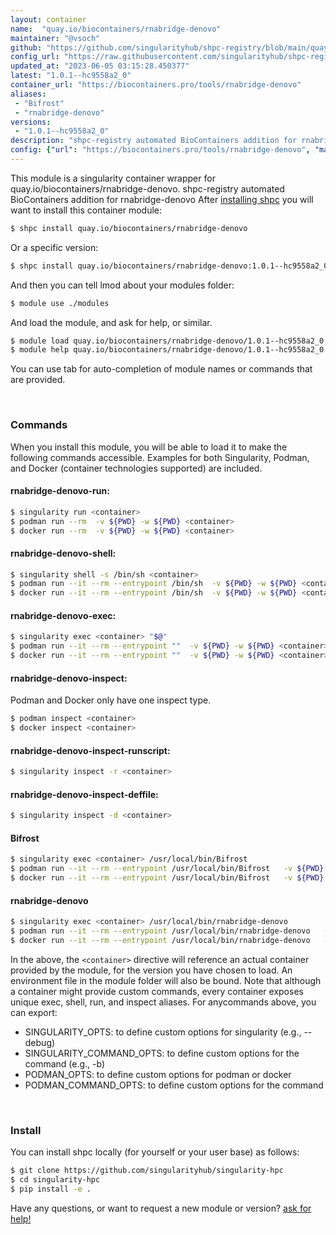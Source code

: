 ```yaml
---
layout: container
name:  "quay.io/biocontainers/rnabridge-denovo"
maintainer: "@vsoch"
github: "https://github.com/singularityhub/shpc-registry/blob/main/quay.io/biocontainers/rnabridge-denovo/container.yaml"
config_url: "https://raw.githubusercontent.com/singularityhub/shpc-registry/main/quay.io/biocontainers/rnabridge-denovo/container.yaml"
updated_at: "2023-06-05 03:15:28.450377"
latest: "1.0.1--hc9558a2_0"
container_url: "https://biocontainers.pro/tools/rnabridge-denovo"
aliases:
 - "Bifrost"
 - "rnabridge-denovo"
versions:
 - "1.0.1--hc9558a2_0"
description: "shpc-registry automated BioContainers addition for rnabridge-denovo"
config: {"url": "https://biocontainers.pro/tools/rnabridge-denovo", "maintainer": "@vsoch", "description": "shpc-registry automated BioContainers addition for rnabridge-denovo", "latest": {"1.0.1--hc9558a2_0": "sha256:5e715464efd5c850e963fa8643914c3b0aa90509043a50c2e96ea3dd33471f98"}, "tags": {"1.0.1--hc9558a2_0": "sha256:5e715464efd5c850e963fa8643914c3b0aa90509043a50c2e96ea3dd33471f98"}, "docker": "quay.io/biocontainers/rnabridge-denovo", "aliases": {"Bifrost": "/usr/local/bin/Bifrost", "rnabridge-denovo": "/usr/local/bin/rnabridge-denovo"}}
---
```


This module is a singularity container wrapper for quay.io/biocontainers/rnabridge-denovo.
shpc-registry automated BioContainers addition for rnabridge-denovo
After [installing shpc](#install) you will want to install this container module:


```bash
$ shpc install quay.io/biocontainers/rnabridge-denovo
```

Or a specific version:

```bash
$ shpc install quay.io/biocontainers/rnabridge-denovo:1.0.1--hc9558a2_0
```

And then you can tell lmod about your modules folder:

```bash
$ module use ./modules
```

And load the module, and ask for help, or similar.

```bash
$ module load quay.io/biocontainers/rnabridge-denovo/1.0.1--hc9558a2_0
$ module help quay.io/biocontainers/rnabridge-denovo/1.0.1--hc9558a2_0
```

You can use tab for auto-completion of module names or commands that are provided.

<br>

### Commands

When you install this module, you will be able to load it to make the following commands accessible.
Examples for both Singularity, Podman, and Docker (container technologies supported) are included.

#### rnabridge-denovo-run:

```bash
$ singularity run <container>
$ podman run --rm  -v ${PWD} -w ${PWD} <container>
$ docker run --rm  -v ${PWD} -w ${PWD} <container>
```

#### rnabridge-denovo-shell:

```bash
$ singularity shell -s /bin/sh <container>
$ podman run --it --rm --entrypoint /bin/sh  -v ${PWD} -w ${PWD} <container>
$ docker run --it --rm --entrypoint /bin/sh  -v ${PWD} -w ${PWD} <container>
```

#### rnabridge-denovo-exec:

```bash
$ singularity exec <container> "$@"
$ podman run --it --rm --entrypoint ""  -v ${PWD} -w ${PWD} <container> "$@"
$ docker run --it --rm --entrypoint ""  -v ${PWD} -w ${PWD} <container> "$@"
```

#### rnabridge-denovo-inspect:

Podman and Docker only have one inspect type.

```bash
$ podman inspect <container>
$ docker inspect <container>
```

#### rnabridge-denovo-inspect-runscript:

```bash
$ singularity inspect -r <container>
```

#### rnabridge-denovo-inspect-deffile:

```bash
$ singularity inspect -d <container>
```


#### Bifrost

```bash
$ singularity exec <container> /usr/local/bin/Bifrost
$ podman run --it --rm --entrypoint /usr/local/bin/Bifrost   -v ${PWD} -w ${PWD} <container> -c " $@"
$ docker run --it --rm --entrypoint /usr/local/bin/Bifrost   -v ${PWD} -w ${PWD} <container> -c " $@"
```


#### rnabridge-denovo

```bash
$ singularity exec <container> /usr/local/bin/rnabridge-denovo
$ podman run --it --rm --entrypoint /usr/local/bin/rnabridge-denovo   -v ${PWD} -w ${PWD} <container> -c " $@"
$ docker run --it --rm --entrypoint /usr/local/bin/rnabridge-denovo   -v ${PWD} -w ${PWD} <container> -c " $@"
```



In the above, the `<container>` directive will reference an actual container provided
by the module, for the version you have chosen to load. An environment file in the
module folder will also be bound. Note that although a container
might provide custom commands, every container exposes unique exec, shell, run, and
inspect aliases. For anycommands above, you can export:

 - SINGULARITY_OPTS: to define custom options for singularity (e.g., --debug)
 - SINGULARITY_COMMAND_OPTS: to define custom options for the command (e.g., -b)
 - PODMAN_OPTS: to define custom options for podman or docker
 - PODMAN_COMMAND_OPTS: to define custom options for the command

<br>

### Install

You can install shpc locally (for yourself or your user base) as follows:

```bash
$ git clone https://github.com/singularityhub/singularity-hpc
$ cd singularity-hpc
$ pip install -e .
```

Have any questions, or want to request a new module or version? [ask for help!](https://github.com/singularityhub/singularity-hpc/issues)